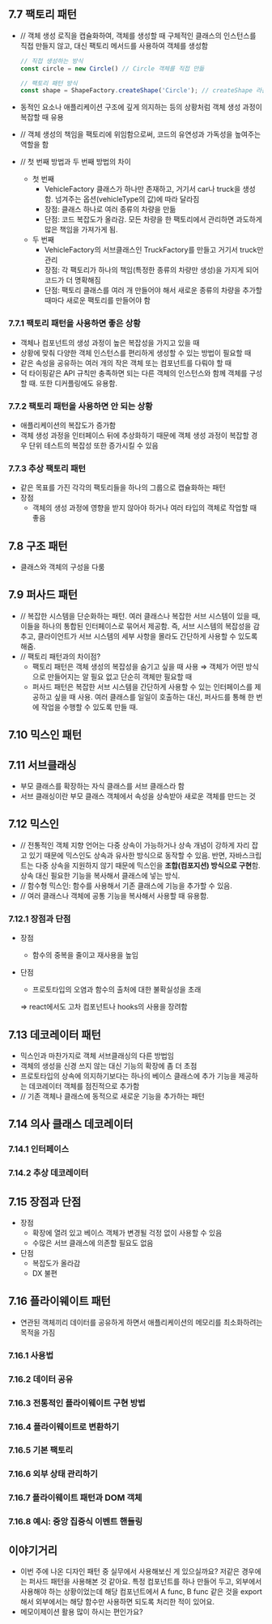 ## 7.7 팩토리 패턴

- // 객체 생성 로직을 캡슐화하여, 객체를 생성할 때 구체적인 클래스의 인스턴스를 직접 만들지 않고, 대신 팩토리 메서드를 사용하여 객체를 생성함

    ```jsx
    // 직접 생성하는 방식
    const circle = new Circle() // Circle 객체를 직접 만듦
    
    // 팩토리 패턴 방식
    const shape = ShapeFactory.createShape('Circle'); // createShape 라는 팩토리 메서드를 통해 Circle 객체를 만듦
    ```

- 동적인 요소나 애플리케이션 구조에 깊게 의지하는 등의 상황처럼 객체 생성 과정이 복잡할 때 유용
- // 객체 생성의 책임을 팩토리에 위임함으로써, 코드의 유연성과 가독성을 높여주는 역할을 함
- // 첫 번째 방법과 두 번째 방법의 차이
    - 첫 번째
        - VehicleFactory 클래스가 하나만 존재하고, 거기서 car나 truck을 생성함. 넘겨주는 옵션(vehicleType의 값)에 따라 달라짐
        - 장점: 클래스 하나로 여러 종류의 차량을 만듦
        - 단점: 코드 복잡도가 올라감. 모든 차량을 한 팩토리에서 관리하면 과도하게 많은 책임을 가져가게 됨.
    - 두 번째
        - VehicleFactory의 서브클래스인 TruckFactory를 만들고 거기서 truck만 관리
        - 장점: 각 팩토리가 하나의 책임(특정한 종류의 차량만 생성)을 가지게 되어 코드가 더 명확해짐
        - 단점: 팩토리 클래스를 여러 개 만들어야 해서 새로운 종류의 차량을 추가할 때마다 새로운 팩토리를 만들어야 함

### 7.7.1 팩토리 패턴을 사용하면 좋은 상황

- 객체나 컴포넌트의 생성 과정이 높은 복잡성을 가지고 있을 때
- 상황에 맞춰 다양한 객체 인스턴스를 편리하게 생성할 수 있는 방법이 필요할 때
- 같은 속성을 공유하는 여러 개의 작은 객체 또는 컴포넌트를 다뤄야 할 때
- 덕 타이핑같은 API 규칙만 충족하면 되는 다른 객체의 인스턴스와 함께 객체를 구성할 때. 또한 디커플링에도 유용함.

### 7.7.2 팩토리 패턴을 사용하면 안 되는 상황

- 애플리케이션의 복잡도가 증가함
- 객체 생성 과정을 인터페이스 뒤에 추상화하기 때문에 객체 생성 과정이 복잡할 경우 단위 테스트의 복잡성 또한 증가시킬 수 있음

### 7.7.3 추상 팩토리 패턴

- 같은 목표를 가진 각각의 팩토리들을 하나의 그룹으로 캡슐화하는 패턴
- 장점
    - 객체의 생성 과정에 영향을 받지 않아야 하거나 여러 타입의 객체로 작업할 때 좋음

## 7.8 구조 패턴

- 클래스와 객체의 구성을 다룸

## 7.9 퍼사드 패턴

- // 복잡한 시스템을 단순화하는 패턴. 여러 클래스나 복잡한 서브 시스템이 있을 때, 이들을 하나의 통합된 인터페이스로 묶어서 제공함. 즉, 서브 시스템의 복잡성을 감추고, 클라이언트가 서브 시스템의 세부 사항을 몰라도 간단하게 사용할 수 있도록 해줌.
- // 팩토리 패턴과의 차이점?
    - 팩토리 패턴은 객체 생성의 복잡성을 숨기고 싶을 때 사용 ⇒ 객체가 어떤 방식으로 만들어지는 알 필요 없고 단순히 객체만 필요할 때
    - 퍼사드 패턴은 복잡한 서브 시스템을 간단하게 사용할 수 있는 인터페이스를 제공하고 싶을 때 사용. 여러 클래스를 일일이 호출하는 대신, 퍼사드를 통해 한 번에 작업을 수행할 수 있도록 만들 때.

## 7.10 믹스인 패턴

## 7.11 서브클래싱

- 부모 클래스를 확장하는 자식 클래스를 서브 클래스라 함
- 서브 클래싱이란 부모 클래스 객체에서 속성을 상속받아 새로운 객체를 만드는 것

## 7.12 믹스인

- // 전통적인 객체 지향 언어는 다중 상속이 가능하거나 상속 개념이 강하게 자리 잡고 있기 때문에 믹스인도 상속과 유사한 방식으로 동작할 수 있음. 반면, 자바스크립트는 다중 상속을 지원하지 않기 때문에 믹스인을 **조합(컴포지션) 방식으로 구현**함. 상속 대신 필요한 기능을 복사해서 클래스에 넣는 방식.
- // 함수형 믹스인: 함수를 사용해서 기존 클래스에 기능을 추가할 수 있음.
- // 여러 클래스나 객체에 공통 기능을 복사해서 사용할 때 유용함.

### 7.12.1 장점과 단점

- 장점
    - 함수의 중복을 줄이고 재사용을 높임
- 단점
    - 프로토타입의 오염과 함수의 출처에 대한 불확실성을 초래

  ⇒ react에서도 고차 컴포넌트나 hooks의 사용을 장려함


## 7.13 데코레이터 패턴

- 믹스인과 마찬가지로 객체 서브클래싱의 다른 방법임
- 객체의 생성을 신경 쓰지 않는 대신 기능의 확장에 좀 더 초점
- 프로토타입의 상속에 의지하기보다는 하나의 베이스 클래스에 추가 기능을 제공하는 데코레이터 객체를 점진적으로 추가함
- // 기존 객체나 클래스에 동적으로 새로운 기능을 추가하는 패턴

## 7.14 의사 클래스 데코레이터

### 7.14.1 인터페이스

### 7.14.2 추상 데코레이터

## 7.15 장점과 단점

- 장점
    - 확장에 열려 있고 베이스 객체가 변경될 걱정 없이 사용할 수 있음
    - 수많은 서브 클래스에 의존할 필요도 없음
- 단점
    - 복잡도가 올라감
    - DX 불편

## 7.16 플라이웨이트 패턴

- 연관된 객체끼리 데이터를 공유하게 하면서 애플리케이션의 메모리를 최소화하려는 목적을 가짐

### 7.16.1 사용법

### 7.16.2 데이터 공유

### 7.16.3 전통적인 플라이웨이트 구현 방법

### 7.16.4 플라이웨이트로 변환하기

### 7.16.5 기본 팩토리

### 7.16.6 외부 상태 관리하기

### 7.16.7 플라이웨이트 패턴과 DOM 객체

### 7.16.8 예시: 중앙 집중식 이벤트 핸들링

## 이야기거리

- 이번 주에 나온 디자인 패턴 중 실무에서 사용해보신 게 있으실까요?
  저같은 경우에는 퍼사드 패턴을 사용해본 것 같아요. 특정 컴포넌트를 하나 만들어 두고, 외부에서 사용해야 하는 상황이었는데 해당 컴포넌트에서 A func, B func 같은 것을 export 해서 외부에서는 해당 함수만 사용하면 되도록 처리한 적이 있어요.
- 메모이제이션 활용 많이 하시는 편인가요?